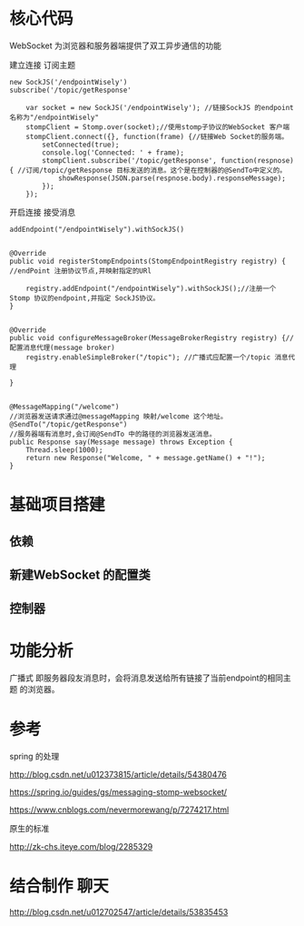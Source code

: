 

# 核心代码

WebSocket 为浏览器和服务器端提供了双工异步通信的功能

建立连接
订阅主题

    new SockJS('/endpointWisely')
    subscribe('/topic/getResponse'

        var socket = new SockJS('/endpointWisely'); //链接SockJS 的endpoint 名称为"/endpointWisely"
        stompClient = Stomp.over(socket);//使用stomp子协议的WebSocket 客户端
        stompClient.connect({}, function(frame) {//链接Web Socket的服务端。
            setConnected(true);
            console.log('Connected: ' + frame);
            stompClient.subscribe('/topic/getResponse', function(respnose){ //订阅/topic/getResponse 目标发送的消息。这个是在控制器的@SendTo中定义的。
                showResponse(JSON.parse(respnose.body).responseMessage);
            });
        });


开启连接
接受消息

    addEndpoint("/endpointWisely").withSockJS()
    

    @Override
    public void registerStompEndpoints(StompEndpointRegistry registry) { //endPoint 注册协议节点,并映射指定的URl

        registry.addEndpoint("/endpointWisely").withSockJS();//注册一个Stomp 协议的endpoint,并指定 SockJS协议。
    }


    @Override
    public void configureMessageBroker(MessageBrokerRegistry registry) {//配置消息代理(message broker)
        registry.enableSimpleBroker("/topic"); //广播式应配置一个/topic 消息代理

    }


    @MessageMapping("/welcome")
    //浏览器发送请求通过@messageMapping 映射/welcome 这个地址。
    @SendTo("/topic/getResponse")
    //服务器端有消息时,会订阅@SendTo 中的路径的浏览器发送消息。
    public Response say(Message message) throws Exception {
        Thread.sleep(1000);
        return new Response("Welcome, " + message.getName() + "!");
    }








#  基础项目搭建


## 依赖


## 新建WebSocket 的配置类


## 控制器




# 功能分析

广播式
即服务器段友消息时，会将消息发送给所有链接了当前endpoint的相同主题 的浏览器。



# 参考

spring 的处理

http://blog.csdn.net/u012373815/article/details/54380476

https://spring.io/guides/gs/messaging-stomp-websocket/

https://www.cnblogs.com/nevermorewang/p/7274217.html


原生的标准

http://zk-chs.iteye.com/blog/2285329


# 结合制作 聊天


http://blog.csdn.net/u012702547/article/details/53835453

